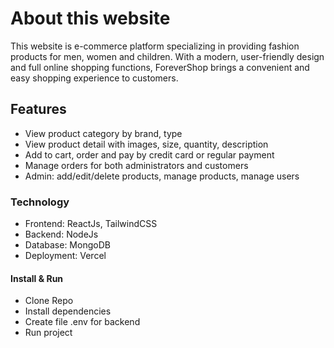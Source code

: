 # About this website
  This website is e-commerce platform specializing in providing fashion products for men, women and children. With a modern, user-friendly design and full online shopping functions, ForeverShop brings a convenient and easy shopping experience to customers.
  
## Features
  + View product category by brand, type
  + View product detail with images, size, quantity, description
  + Add to cart, order and pay by credit card or regular payment
  + Manage orders for both administrators and customers
  + Admin: add/edit/delete products, manage products, manage users
  
### Technology
  + Frontend: ReactJs, TailwindCSS
  + Backend: NodeJs
  + Database: MongoDB
  + Deployment: Vercel

#### Install & Run
  + Clone Repo
  + Install dependencies
  + Create file .env for backend
  + Run project

